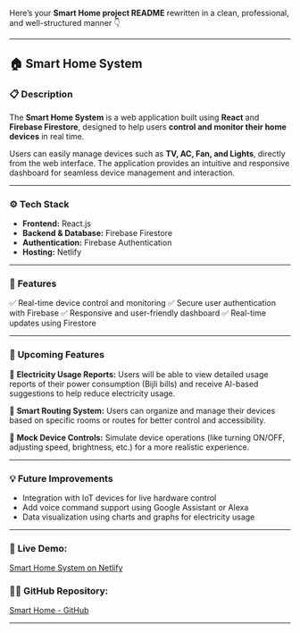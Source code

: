 Here’s your **Smart Home project README** rewritten in a clean, professional, and well-structured manner 👇

---

## 🏠 Smart Home System

### 📋 **Description**

The **Smart Home System** is a web application built using **React** and **Firebase Firestore**, designed to help users **control and monitor their home devices** in real time.

Users can easily manage devices such as **TV, AC, Fan, and Lights**, directly from the web interface. The application provides an intuitive and responsive dashboard for seamless device management and interaction.

---

### ⚙️ **Tech Stack**

* **Frontend:** React.js
* **Backend & Database:** Firebase Firestore
* **Authentication:** Firebase Authentication
* **Hosting:** Netlify

---

### 🚀 **Features**

✅ Real-time device control and monitoring
✅ Secure user authentication with Firebase
✅ Responsive and user-friendly dashboard
✅ Real-time updates using Firestore

---

### 🧩 **Upcoming Features**

🔹 **Electricity Usage Reports:**
Users will be able to view detailed usage reports of their power consumption (Bijli bills) and receive AI-based suggestions to help reduce electricity usage.

🔹 **Smart Routing System:**
Users can organize and manage their devices based on specific rooms or routes for better control and accessibility.

🔹 **Mock Device Controls:**
Simulate device operations (like turning ON/OFF, adjusting speed, brightness, etc.) for a more realistic experience.

---

### 💡 **Future Improvements**

* Integration with IoT devices for live hardware control
* Add voice command support using Google Assistant or Alexa
* Data visualization using charts and graphs for electricity usage

---

### 🔗 **Live Demo:**

[Smart Home System on Netlify](https://smart-home-ankit-kumar.netlify.app/)

### 🧑‍💻 **GitHub Repository:**

[Smart Home - GitHub](https://github.com/masai-course/ankit_kumar_fs42_471001/tree/master/unit-4/BuildWeek/smartHome)

---

 